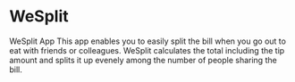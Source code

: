 # WeSplit
WeSplit App
This app enables you to easily split the bill when you go out to eat with friends or colleagues.
WeSplit calculates the total including the tip amount and splits it up evenely among the number of people sharing the bill.

